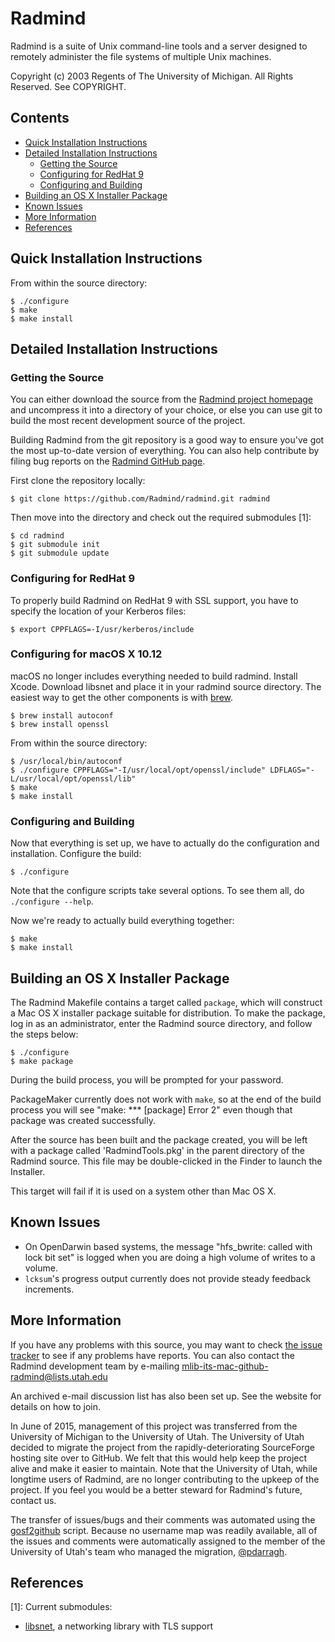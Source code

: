 Radmind
=======

Radmind is a suite of Unix command-line tools and a server designed to remotely administer the file systems of multiple Unix machines.

Copyright (c) 2003 Regents of The University of Michigan.
All Rights Reserved. See COPYRIGHT.

## Contents

* [Quick Installation Instructions](#quick-installation-instructions)
* [Detailed Installation Instructions](#detailed-installation-instructions)
  * [Getting the Source](#getting-the-source)
  * [Configuring for RedHat 9](#configuring-for-redhat-9)
  * [Configuring and Building](#configuring-and-building)
* [Building an OS X Installer Package](#building-an-os-x-installer-package)
* [Known Issues](#known-issues)
* [More Information](#more-informatino)
* [References](#references)

## Quick Installation Instructions

From within the source directory:

```
$ ./configure
$ make
$ make install
```

## Detailed Installation Instructions

### Getting the Source

You can either download the source from the [Radmind project homepage](http://radmind.org/) and uncompress it into a directory of your choice, or else you can use git to build the most recent development source of the project.

Building Radmind from the git repository is a good way to ensure you've got the most up-to-date version of everything. You can also help contribute by filing bug reports on the [Radmind GitHub page](https://github.com/Radmind/radmind).

First clone the repository locally:

```
$ git clone https://github.com/Radmind/radmind.git radmind
```

Then move into the directory and check out the required submodules [1]:

```
$ cd radmind
$ git submodule init
$ git submodule update
```

### Configuring for RedHat 9

To properly build Radmind on RedHat 9 with SSL support, you have to specify the location of your Kerberos files:

```
$ export CPPFLAGS=-I/usr/kerberos/include
```

### Configuring for macOS X 10.12

macOS no longer includes everything needed to build radmind.  Install Xcode.  Download libsnet and place it in your radmind source directory.  The easiest way to get the other components is with [brew](https://brew.sh).

```
$ brew install autoconf
$ brew install openssl
```

From within the source directory:

```
$ /usr/local/bin/autoconf
$ ./configure CPPFLAGS="-I/usr/local/opt/openssl/include" LDFLAGS="-L/usr/local/opt/openssl/lib"
$ make
$ make install
```

### Configuring and Building

Now that everything is set up, we have to actually do the configuration and installation. Configure the build:

```
$ ./configure
```

Note that the configure scripts take several options. To see them all, do `./configure --help`.

Now we're ready to actually build everything together:

```
$ make
$ make install
```

## Building an OS X Installer Package

The Radmind Makefile contains a target called `package`, which will construct a Mac OS X installer package suitable for distribution. To make the package, log in as an administrator, enter the Radmind source directory, and follow the steps below:

```
$ ./configure
$ make package
```

During the build process, you will be prompted for your password.

PackageMaker currently does not work with `make`, so at the end of the build process you will see "make: *** [package] Error 2" even though that package was created successfully.

After the source has been built and the package created, you will be left with a package called 'RadmindTools.pkg' in the parent directory of the Radmind source. This file may be double-clicked in the Finder to launch the Installer.

This target will fail if it is used on a system other than Mac OS X.

## Known Issues

* On OpenDarwin based systems, the message "hfs_bwrite: called with lock bit set" is logged when you are doing a high volume of writes to a volume.
* `lcksum`'s progress output currently does not provide steady feedback increments.

## More Information

If you have any problems with this source, you may want to check [the issue tracker](../../issues) to see if any problems have reports. You can also contact the Radmind development team by e-mailing [mlib-its-mac-github-radmind@lists.utah.edu](mailto:mlib-its-mac-github-radmind@lists.utah.edu)

An archived e-mail discussion list has also been set up. See the website for details on how to join.

In June of 2015, management of this project was transferred from the University of Michigan to the University of Utah. The University of Utah decided to migrate the project from the rapidly-deteriorating SourceForge hosting site over to GitHub. We felt that this would help keep the project alive and make it easier to maintain. Note that the University of Utah, while longtime users of Radmind, are no longer contributing to the upkeep of the project. If you feel you would be a better steward for Radmind's future, contact us.

The transfer of issues/bugs and their comments was automated using the [gosf2github](https://github.com/cmungall/gosf2github) script. Because no username map was readily available, all of the issues and comments were automatically assigned to the member of the University of Utah's team who managed the migration, [@pdarragh](https://github.com/pdarragh).

## References

[1]: Current submodules:
* [libsnet](http://sourceforge.net/projects/libsnet), a networking library with TLS support
